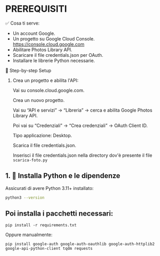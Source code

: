 # PREREQUISITI

✅ Cosa ti serve:
 - Un account Google.
 - Un progetto su Google Cloud Console. https://console.cloud.google.com
 - Abilitare Photos Library API.
 - Scaricare il file credentials.json per OAuth.
 - Installare le librerie Python necessarie.

🔧 Step-by-step Setup
1. Crea un progetto e abilita l'API:

    Vai su console.cloud.google.com.

    Crea un nuovo progetto.

    Vai su “API e servizi” → “Libreria” → cerca e abilita Google Photos Library API.

    Poi vai su “Credenziali” → “Crea credenziali” → OAuth Client ID.

    Tipo applicazione: Desktop.

    Scarica il file credentials.json.

    Inserisci il file credentials.json nella directory dov'è presente il file `scarica-foto.py`

## 1. 🔧 Installa Python e le dipendenze

Assicurati di avere Python 3.11+ installato:

```bash
python3 --version
```

## Poi installa i pacchetti necessari:

``` pip install -r requirements.txt ```

Oppure manualmente:

``` pip install google-auth google-auth-oauthlib google-auth-httplib2 google-api-python-client tqdm requests ```
